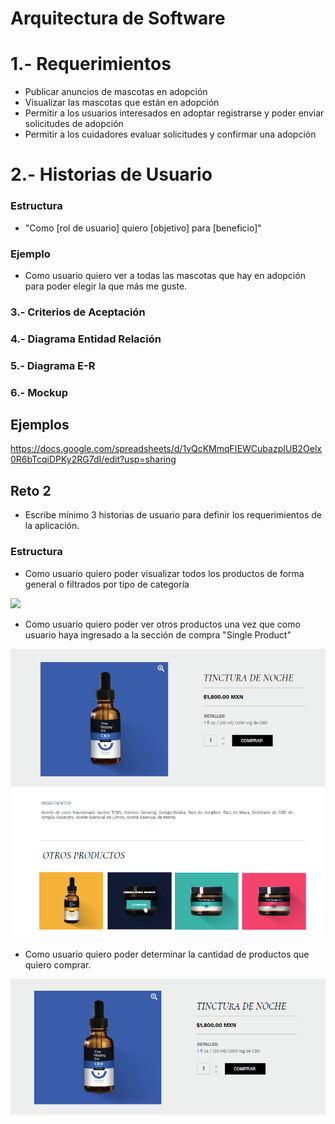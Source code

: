 # Arquitectura de Software

# 1.- Requerimientos
- Publicar anuncios de mascotas en adopción
- Visualizar las mascotas que están en adopción
- Permitir a los usuarios interesados en adoptar registrarse y poder enviar solicitudes de adopción
- Permitir a los cuidadores evaluar solicitudes y confirmar una adopción

# 2.- Historias de Usuario

### Estructura

- "Como [rol de usuario] quiero [objetivo] para [beneficio]"

### Ejemplo

- Como usuario quiero ver a todas las mascotas que hay en adopción para poder elegir la que más me guste.

### 3.- Criterios de Aceptación

### 4.- Diagrama Entidad Relación

### 5.- Diagrama E-R

### 6.- Mockup

## Ejemplos
  https://docs.google.com/spreadsheets/d/1vQcKMmqFIEWCubazpIUB2Oelx0R6bTcqiDPKy2RG7dI/edit?usp=sharing

## Reto 2
- Escribe mínimo 3 historias de usuario para definir los requerimientos de la aplicación.

### Estructura

- Como usuario quiero poder visualizar todos los productos de forma general o filtrados por tipo de categoría

![](./Visualización_de_productos.png)

- Como usuario quiero poder ver otros productos una vez que como usuario haya ingresado a la sección de compra "Single Product"

![](./Otros_Productos.png)
- Como usuario quiero poder determinar la cantidad de productos que quiero comprar.

![](./Compra_Producto.png)